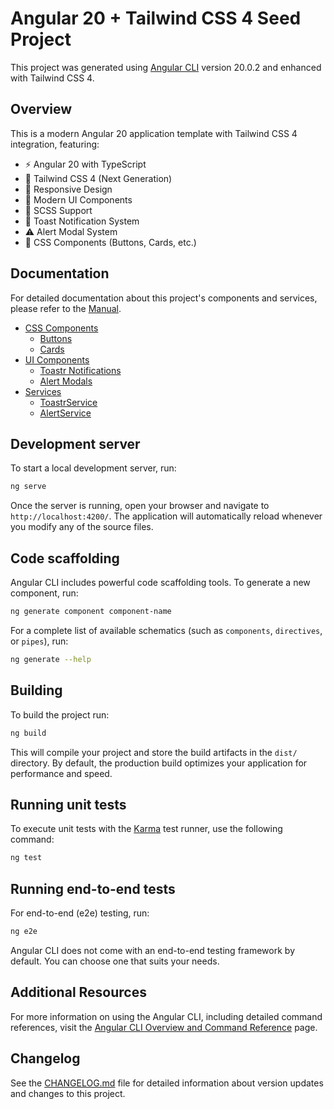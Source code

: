# Angular 20 + Tailwind CSS 4 Seed Project

This project was generated using [Angular CLI](https://github.com/angular/angular-cli) version 20.0.2 and enhanced with Tailwind CSS 4.

## Overview
This is a modern Angular 20 application template with Tailwind CSS 4 integration, featuring:

- ⚡ Angular 20 with TypeScript
- 🎨 Tailwind CSS 4 (Next Generation)
- 📱 Responsive Design
- 🎯 Modern UI Components
- 🔧 SCSS Support
- 🔔 Toast Notification System
- ⚠️ Alert Modal System
- 🎨 CSS Components (Buttons, Cards, etc.)

## Documentation

For detailed documentation about this project's components and services, please refer to the [Manual](./docs/manual.md).

- [CSS Components](./docs/components)
  - [Buttons](./docs/components/buttons.md)
  - [Cards](./docs/components/cards.md)
- [UI Components](./docs/components)
  - [Toastr Notifications](./docs/components/toastr.md)
  - [Alert Modals](./docs/components/alert.md)
- [Services](./docs/services)
  - [ToastrService](./docs/services/toastr-service.md)
  - [AlertService](./docs/services/alert-service.md)

## Development server

To start a local development server, run:

```bash
ng serve
```

Once the server is running, open your browser and navigate to `http://localhost:4200/`. The application will automatically reload whenever you modify any of the source files.

## Code scaffolding

Angular CLI includes powerful code scaffolding tools. To generate a new component, run:

```bash
ng generate component component-name
```

For a complete list of available schematics (such as `components`, `directives`, or `pipes`), run:

```bash
ng generate --help
```

## Building

To build the project run:

```bash
ng build
```

This will compile your project and store the build artifacts in the `dist/` directory. By default, the production build optimizes your application for performance and speed.

## Running unit tests

To execute unit tests with the [Karma](https://karma-runner.github.io) test runner, use the following command:

```bash
ng test
```

## Running end-to-end tests

For end-to-end (e2e) testing, run:

```bash
ng e2e
```

Angular CLI does not come with an end-to-end testing framework by default. You can choose one that suits your needs.

## Additional Resources

For more information on using the Angular CLI, including detailed command references, visit the [Angular CLI Overview and Command Reference](https://angular.dev/tools/cli) page.

## Changelog

See the [CHANGELOG.md](./CHANGELOG.md) file for detailed information about version updates and changes to this project.
